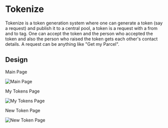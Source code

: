 # Tokenize
Tokenize is a token generation system where one can generate a token (say a request) and publish it to a central pool, a token is a request with a from and to tag. One can accept the token and the person who accepted the token and also the person who raised the token gets each other's contact details. A request can be anything like "Get my Parcel".

## Design

Main Page

![Main Page](https://github.com/user-attachments/assets/50a1b2ed-0512-4e8c-baa9-b070a1ec584d)

My Tokens Page

![My Tokens Page](https://github.com/user-attachments/assets/a6ecb562-2e4c-4fc9-b217-f5202d47f9c0)

New Token Page

![New Token Page](https://github.com/user-attachments/assets/a52899e7-ed53-44c3-b436-aea3a42fac1c)
